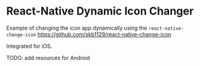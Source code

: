 # React-Native Dynamic Icon Changer

Example of changing the icon app dynamically using the `react-native-change-icon`
https://github.com/skb1129/react-native-change-icon

Integrated for iOS.

TODO: add resources for Android
